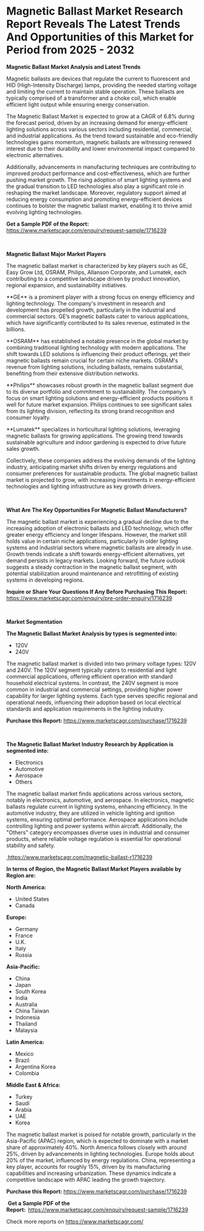 <p><h1>Magnetic Ballast Market Research Report Reveals The Latest Trends And Opportunities of this Market for Period from 2025 - 2032</h1></p><p><strong>Magnetic Ballast Market Analysis and Latest Trends</strong></p>
<p><p>Magnetic ballasts are devices that regulate the current to fluorescent and HID (High-Intensity Discharge) lamps, providing the needed starting voltage and limiting the current to maintain stable operation. These ballasts are typically comprised of a transformer and a choke coil, which enable efficient light output while ensuring energy conservation.</p><p>The Magnetic Ballast Market is expected to grow at a CAGR of 6.8% during the forecast period, driven by an increasing demand for energy-efficient lighting solutions across various sectors including residential, commercial, and industrial applications. As the trend toward sustainable and eco-friendly technologies gains momentum, magnetic ballasts are witnessing renewed interest due to their durability and lower environmental impact compared to electronic alternatives.</p><p>Additionally, advancements in manufacturing techniques are contributing to improved product performance and cost-effectiveness, which are further pushing market growth. The rising adoption of smart lighting systems and the gradual transition to LED technologies also play a significant role in reshaping the market landscape. Moreover, regulatory support aimed at reducing energy consumption and promoting energy-efficient devices continues to bolster the magnetic ballast market, enabling it to thrive amid evolving lighting technologies.</p></p>
<p><strong>Get a Sample PDF of the Report:&nbsp;</strong> <a href="https://www.marketscagr.com/enquiry/request-sample/1716239?utm_campaign=3019&utm_medium=2&utm_source=Github&utm_content=ia&utm_term=28032025&utm_id=magnetic-ballast">https://www.marketscagr.com/enquiry/request-sample/1716239</a></p>
<p>&nbsp;</p>
<p><strong>Magnetic Ballast Major Market Players</strong></p>
<p><p>The magnetic ballast market is characterized by key players such as GE, Easy Grow Ltd, OSRAM, Philips, Allanson Corporate, and Lumatek, each contributing to a competitive landscape driven by product innovation, regional expansion, and sustainability initiatives.</p><p>**GE** is a prominent player with a strong focus on energy efficiency and lighting technology. The company's investment in research and development has propelled growth, particularly in the industrial and commercial sectors. GE’s magnetic ballasts cater to various applications, which have significantly contributed to its sales revenue, estimated in the billions.</p><p>**OSRAM** has established a notable presence in the global market by combining traditional lighting technology with modern applications. The shift towards LED solutions is influencing their product offerings, yet their magnetic ballasts remain crucial for certain niche markets. OSRAM's revenue from lighting solutions, including ballasts, remains substantial, benefiting from their extensive distribution networks.</p><p>**Philips** showcases robust growth in the magnetic ballast segment due to its diverse portfolio and commitment to sustainability. The company’s focus on smart lighting solutions and energy-efficient products positions it well for future market expansion. Philips continues to see significant sales from its lighting division, reflecting its strong brand recognition and consumer loyalty.</p><p>**Lumatek** specializes in horticultural lighting solutions, leveraging magnetic ballasts for growing applications. The growing trend towards sustainable agriculture and indoor gardening is expected to drive future sales growth.</p><p>Collectively, these companies address the evolving demands of the lighting industry, anticipating market shifts driven by energy regulations and consumer preferences for sustainable products. The global magnetic ballast market is projected to grow, with increasing investments in energy-efficient technologies and lighting infrastructure as key growth drivers.</p></p>
<p>&nbsp;</p>
<p><strong>What Are The Key Opportunities For Magnetic Ballast Manufacturers?</strong></p>
<p><p>The magnetic ballast market is experiencing a gradual decline due to the increasing adoption of electronic ballasts and LED technology, which offer greater energy efficiency and longer lifespans. However, the market still holds value in certain niche applications, particularly in older lighting systems and industrial sectors where magnetic ballasts are already in use. Growth trends indicate a shift towards energy-efficient alternatives, yet demand persists in legacy markets. Looking forward, the future outlook suggests a steady contraction in the magnetic ballast segment, with potential stabilization around maintenance and retrofitting of existing systems in developing regions.</p></p>
<p><strong>Inquire or Share Your Questions If Any Before Purchasing This Report:</strong> <a href="https://www.marketscagr.com/enquiry/pre-order-enquiry/1716239?utm_campaign=3019&utm_medium=2&utm_source=Github&utm_content=ia&utm_term=28032025&utm_id=magnetic-ballast">https://www.marketscagr.com/enquiry/pre-order-enquiry/1716239</a></p>
<p>&nbsp;</p>
<p><strong>Market Segmentation</strong></p>
<p><strong>The Magnetic Ballast Market Analysis by types is segmented into:</strong></p>
<p><ul><li>120V</li><li>240V</li></ul></p>
<p><p>The magnetic ballast market is divided into two primary voltage types: 120V and 240V. The 120V segment typically caters to residential and light commercial applications, offering efficient operation with standard household electrical systems. In contrast, the 240V segment is more common in industrial and commercial settings, providing higher power capability for larger lighting systems. Each type serves specific regional and operational needs, influencing their adoption based on local electrical standards and application requirements in the lighting industry.</p></p>
<p><strong>Purchase this Report:&nbsp;</strong><a href="https://www.marketscagr.com/purchase/1716239?utm_campaign=3019&utm_medium=2&utm_source=Github&utm_content=ia&utm_term=28032025&utm_id=magnetic-ballast">https://www.marketscagr.com/purchase/1716239</a></p>
<p>&nbsp;</p>
<p><strong>The Magnetic Ballast Market Industry Research by Application is segmented into:</strong></p>
<p><ul><li>Electronics</li><li>Automotive</li><li>Aerospace</li><li>Others</li></ul></p>
<p><p>The magnetic ballast market finds applications across various sectors, notably in electronics, automotive, and aerospace. In electronics, magnetic ballasts regulate current in lighting systems, enhancing efficiency. In the automotive industry, they are utilized in vehicle lighting and ignition systems, ensuring optimal performance. Aerospace applications include controlling lighting and power systems within aircraft. Additionally, the "Others" category encompasses diverse uses in industrial and consumer products, where reliable voltage regulation is essential for operational stability and safety.</p></p>
<p><a href="https://www.marketscagr.com/magnetic-ballast-r1716239?utm_campaign=3019&utm_medium=2&utm_source=Github&utm_content=ia&utm_term=28032025&utm_id=magnetic-ballast">&nbsp;https://www.marketscagr.com/magnetic-ballast-r1716239</a></p>
<p><strong>In terms of Region, the Magnetic Ballast Market Players available by Region are:</strong></p>
<p>
    <p> <strong> North America: </strong>
        <ul>
            <li>United States</li>
            <li>Canada</li>
        </ul>
        </p> 
    <p> <strong> Europe: </strong>
        <ul>
            <li>Germany</li>
            <li>France</li>
            <li>U.K.</li>
            <li>Italy</li>
            <li>Russia</li>
        </ul>
        </p> 
    <p> <strong> Asia-Pacific: </strong>
        <ul>
            <li>China</li>
            <li>Japan</li>
            <li>South Korea</li>
            <li>India</li>
            <li>Australia</li>
            <li>China Taiwan</li>
            <li>Indonesia</li>
            <li>Thailand</li>
            <li>Malaysia</li>
        </ul>
        </p> 
    <p> <strong> Latin America: </strong>
        <ul>
            <li>Mexico</li>
            <li>Brazil</li>
            <li>Argentina Korea</li>
            <li>Colombia</li>
        </ul>
        </p> 
    <p> <strong> Middle East & Africa: </strong>
        <ul>
            <li>Turkey</li>
            <li>Saudi</li>
            <li>Arabia</li>
            <li>UAE</li>
            <li>Korea</li>
        </ul>
    </p>
    </p>
<p><p>The magnetic ballast market is poised for notable growth, particularly in the Asia-Pacific (APAC) region, which is expected to dominate with a market share of approximately 40%. North America follows closely with around 25%, driven by advancements in lighting technologies. Europe holds about 20% of the market, influenced by energy regulations. China, representing a key player, accounts for roughly 15%, driven by its manufacturing capabilities and increasing urbanization. These dynamics indicate a competitive landscape with APAC leading the growth trajectory.</p></p>
<p><strong>Purchase this Report: </strong><a href="https://www.marketscagr.com/purchase/1716239?utm_campaign=3019&utm_medium=2&utm_source=Github&utm_content=ia&utm_term=28032025&utm_id=magnetic-ballast">https://www.marketscagr.com/purchase/1716239</a></p>
<p>&nbsp;<strong>Get a Sample PDF of the Report:&nbsp;&nbsp;</strong><a href="https://www.marketscagr.com/enquiry/request-sample/1716239?utm_campaign=3019&utm_medium=2&utm_source=Github&utm_content=ia&utm_term=28032025&utm_id=magnetic-ballast">https://www.marketscagr.com/enquiry/request-sample/1716239</a></p>
<p><strong></strong></p>
<p>Check more reports on <a href="https://www.marketscagr.com/?utm_campaign=3019&utm_medium=2&utm_source=Github&utm_content=ia&utm_term=28032025&utm_id=magnetic-ballast">https://www.marketscagr.com/</a></p>